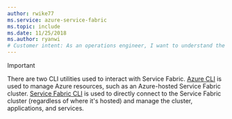 ```yaml
---
author: rwike77
ms.service: azure-service-fabric
ms.topic: include
ms.date: 11/25/2018
ms.author: ryanwi
# Customer intent: As an operations engineer, I want to understand the differences between Azure CLI and Service Fabric CLI, so that I can effectively manage Azure resources and Service Fabric clusters according to my requirements.
---
```

> [!IMPORTANT]
> There are two CLI utilities used to interact with Service Fabric. [Azure CLI](/cli/azure/get-started-with-azure-cli) is used to manage Azure resources, such as an Azure-hosted Service Fabric cluster. [Service Fabric CLI](../service-fabric-cli.md) is used to directly connect to the Service Fabric cluster (regardless of where it's hosted) and manage the cluster, applications, and services.